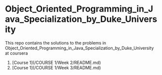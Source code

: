 # Object_Oriented_Programming_in_Java_Specialization_by_Duke_University
This repo contains the solutions to the problems in Object_Oriented_Programming_in_Java_Specialization_by_Duke_University at coursera
<br>
1. [Course 1](/COURSE 1/Week 2/README.md)
2. [Course 1](/COURSE 1/Week 3/README.md)
